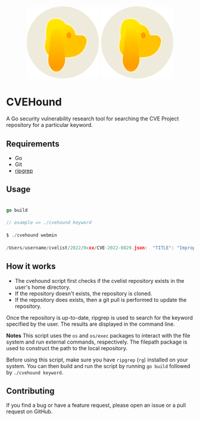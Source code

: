 <h1 align="center">
    <img width="194" src=".github/cvehound-logo.svg#gh-light-mode-only" alt="cvehound">
    <img width="194" src=".github/cvehound-logo.svg#gh-dark-mode-only" alt="cvehound">
</h1>

# CVEHound

A Go security vulnerability research tool for searching the CVE Project repository for a particular keyword.

## Requirements

- Go
- Git
- [ripgrep](https://github.com/BurntSushi/ripgrep)

## Usage

```go

go build

// example => ./cvehound keyword

$ ./cvehound webmin

/Users/username/cvelist/2022/0xxx/CVE-2022-0829.json:  "TITLE": "Improper Authorization in webmin/webmin"

```

## How it works

- The cvehound script first checks if the cvelist repository exists in the user's home directory.
- If the repository doesn't exists, the repository is cloned.
- If the repository does exists, then a git pull is performed to update the repository.

Once the repository is up-to-date, ripgrep is used to search for the keyword specified by the user. The results are displayed in the command line.

**Notes**
This script uses the `os` and `os/exec` packages to interact with the file system and run external commands, respectively. The filepath package is used to construct the path to the local repository.

Before using this script, make sure you have `ripgrep` (`rg`) installed on your system. You can then build and run the script by running `go build` followed by `./cvehound keyword`.

## Contributing

If you find a bug or have a feature request, please open an issue or a pull request on GitHub.
